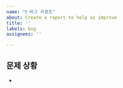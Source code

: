 ```yaml
---
name: "❗️ 버그 리포트"
about: Create a report to help us improve
title: ''
labels: bug
assignees: ''

---
```


## 문제 상황
*